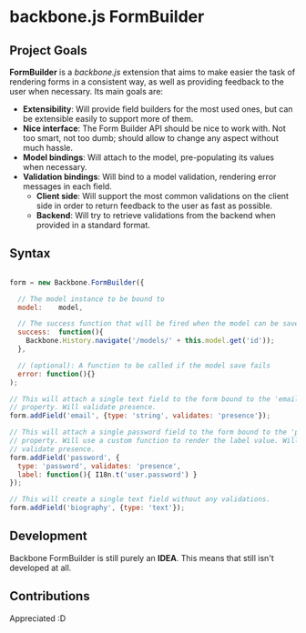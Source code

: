 # backbone.js FormBuilder

## Project Goals

**FormBuilder** is a *backbone.js* extension that aims to make easier the task of rendering forms in a consistent way, as well as providing feedback to the user when necessary. Its main goals are:

* **Extensibility**: Will provide field builders for the most used ones, but can be extensible easily to support more of them.
* **Nice interface**: The Form Builder API should be nice to work with. Not too smart, not too dumb; should allow to change any aspect without much hassle.
* **Model bindings**: Will attach to the model, pre-populating its values when necessary.
* **Validation bindings**: Will bind to a model validation, rendering error messages in each field.
    * **Client side**: Will support the most common validations on the client side in order to return feedback to the user as fast as possible.
    * **Backend**: Will try to retrieve validations from the backend when provided in a standard format.

## Syntax

````javascript

form = new Backbone.FormBuilder({

  // The model instance to be bound to
  model:    model,

  // The success function that will be fired when the model can be saved
  success:  function(){
    Backbone.History.navigate('/models/' + this.model.get('id'));
  },

  // (optional): A function to be called if the model save fails
  error: function(){}
);

// This will attach a single text field to the form bound to the 'email'
// property. Will validate presence.
form.addField('email', {type: 'string', validates: 'presence'});

// This will attach a single password field to the form bound to the 'password'
// property. Will use a custom function to render the label value. Will
// validate presence.
form.addField('password', {
  type: 'password', validates: 'presence',
  label: function(){ I18n.t('user.password') }
});

// This will create a single text field without any validations.
form.addField('biography', {type: 'text'});

````

## Development

Backbone FormBuilder is still purely an **IDEA**. This means that still isn't developed at all.

## Contributions

Appreciated :D
